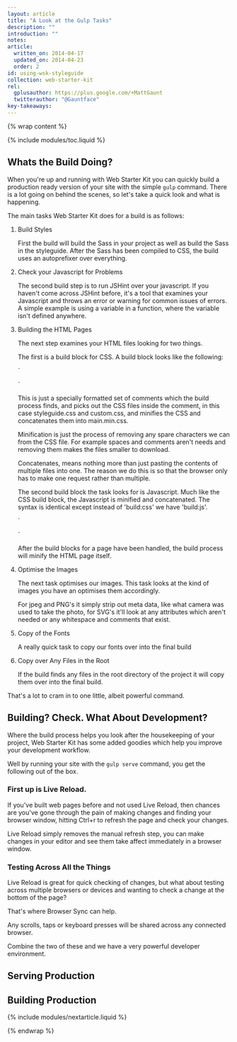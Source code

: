 ```yaml
---
layout: article
title: "A Look at the Gulp Tasks"
description: ""
introduction: ""
notes:
article:
  written_on: 2014-04-17
  updated_on: 2014-04-23
  order: 2
id: using-wsk-styleguide
collection: web-starter-kit
rel:
  gplusauthor: https://plus.google.com/+MattGaunt
  twitterauthor: "@Gauntface"
key-takeaways:
---
```


{% wrap content %}

{% include modules/toc.liquid %}

## Whats the Build Doing?

When you're up and running with Web Starter Kit you can quickly build a production
ready version of your site with the simple `gulp` command. There is a lot
going on behind the scenes, so let's take a quick look and what is happening.

The main tasks Web Starter Kit does for a build is as follows:

1. Build Styles

    First the build will build the Sass in your project as well as build the Sass
    in the styleguide. After the Sass has been compiled to CSS, the build
    uses an autoprefixer over everything.

2. Check your Javascript for Problems

    The second build step is to run JSHint over your javascript. If you haven't
    come across JSHint before, it's a tool that examines your Javascript and
    throws an error or warning for common issues of errors. A simple example
    is using a variable in a function, where the variable isn't defined anywhere.

3. Building the HTML Pages

    The next step examines your HTML files looking for two things.

    The first is a build block for CSS. A build block looks like the following:

    `<!-- build:css styles/main.min.css -->
    <link rel="stylesheet" href="styleguide/styles/styleguide.css">
    <link rel="stylesheet" href="styles/custom.css">
    <!-- endbuild -->`

    This is just a specially formatted set of comments which the build process
    finds, and picks out the CSS files inside the comment, in this case
    styleguide.css and custom.css, and minifies the CSS and concatenates them
    into main.min.css.

    Minification is just the process of removing any spare characters we can
    from the CSS file. For example spaces and comments aren't needs and removing
    them makes the files smaller to download.

    Concatenates, means nothing more than just pasting the contents of multiple
    files into one. The reason we do this is so that the browser only has to
    make one request rather than multiple.

    The second build block the task looks for is Javascript. Much like the CSS
    build block, the Javascript is minified and concatenated. The syntax is
    identical except instead of 'build:css' we have 'build:js'.

    `<!-- build:js scripts/main.min.js -->
    <script src="scripts/main.js"></script>
    <!-- endbuild -->`

    After the build blocks for a page have been handled, the build process will
    minify the HTML page itself.

5. Optimise the Images

    The next task optimises our images. This task looks at the kind of images you
    have an optimises them accordingly.

    For jpeg and PNG's it simply strip out meta data, like what camera was used
    to take the photo, for SVG's it'll look at any attributes which aren't needed
    or any whitespace and comments that exist.

6. Copy of the Fonts

    A really quick task to copy our fonts over into the final build

7. Copy over Any Files in the Root

    If the build finds any files in the root directory of the project it will
    copy them over into the final build.

That's a lot to cram in to one little, albeit powerful command.

## Building? Check. What About Development?

Where the build process helps you look after the housekeeping of your project,
Web Starter Kit has some added goodies which help you improve your development
workflow.

Well by running your site with the `gulp serve` command, you get the following
out of the box.

### First up is Live Reload.

If you've built web pages before and not used Live Reload, then chances are you've
gone through the pain of making changes and finding your browser
window, hitting Ctrl+r to refresh the page and check your changes.

Live Reload simply removes the manual refresh step, you can make changes in your
editor and see them take affect immediately in a browser window.

<!-- TODO:  Insert Image of Editing Code and Live Reload Occuring -->

### Testing Across All the Things

Live Reload is great for quick checking of changes, but what about testing across
multiple browsers or devices and wanting to check a change at the bottom of the
page?

That's where Browser Sync can help.

Any scrolls, taps or keyboard presses will be shared across any connected browser.

<!-- TODO:  Insert Image of Scrolling and Tapping -->

Combine the two of these and we have a very powerful developer environment.

<!-- TODO:  Changing and scrolling -->

## Serving Production

## Building Production

{% include modules/nextarticle.liquid %}

{% endwrap %}
